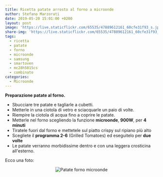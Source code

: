 ```yaml
---
title: Ricetta patate arrosto al forno a microonde
author: Stefano Marzorati
date: 2019-05-20 15:01:00 +0200
layout: post
image: 'https://live.staticflickr.com/65535/47889612161_60cfe31f93_s.jpg'
share-img: 'https://live.staticflickr.com/65535/47889612161_60cfe31f93_s.jpg'
tags:
  - ricetta
  - patate
  - forno
  - microonde
  - samsung
  - smartoven
  - mc28h5015cs
  - combinato
categories:
  - Microonde
---
```

**Preparazione patate al forno.**   

* Sbucciare tre patate e tagliarle a cubetti.
* Metterle in una ciotola di vetro e sciacquarle un paio di volte.
* Riempire la ciotola di acqua fino a coprire le patate.
* Metterle nel forno scegliendo la funzione **microonde**, **900W**, per **4 minuti**   
* Tiratele fuori dal forno e mettetele sul piatto crispy sul ripiano più alto   
* Scegliete il **programma 2-6** (Grilled Tomatoes) ed eseguitelo per **due volte**
* Le patate verranno morbidissime dentro e con una leggera crosticina all'esterno.

Ecco una foto:   

<center><img src="https://live.staticflickr.com/65535/47889612161_60cfe31f93_b.jpg" alt="Patate forno microonde"></center>

